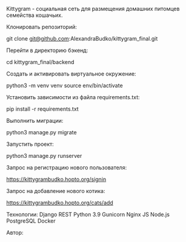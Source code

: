 Kittygram - социальная сеть для размещения домашних питомцев семейства кошачьих.

Клонировать репозиторий:

git clone git@github.com:AlexandraBudko/kittygram_final.git

Перейти в директорию бэкенд:

cd kittygram_final/backend

Cоздать и активировать виртуальное окружение:

python3 -m venv venv
source env/bin/activate

Установить зависимости из файла requirements.txt:

pip install -r requirements.txt

Выполнить миграции:

python3 manage.py migrate

Запустить проект:

python3 manage.py runserver

Запрос на регистрацию нового пользователя:

https://kittygrambudko.hopto.org/signin

Запрос на добавление нового котика:

https://kittygrambudko.hopto.org/cats/add

Технологии:
Django REST
Python 3.9
Gunicorn
Nginx
JS
Node.js
PostgreSQL
Docker

Автор:


